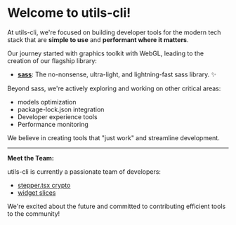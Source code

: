 # Welcome to utils-cli! 

At utils-cli, we're focused on building developer tools for the modern tech stack that are **simple to use** and **performant where it matters**.

Our journey started with graphics toolkit with WebGL, leading to the creation of our flagship library:

* **[sass](https://github.com/utils-cli/sass)**: The no-nonsense, ultra-light, and lightning-fast sass library. ✨

Beyond sass, we're actively exploring and working on other critical areas:

* models optimization
* package-lock.json integration
* Developer experience tools
* Performance monitoring

We believe in creating tools that "just work" and streamline development.

---

**Meet the Team:**

utils-cli is currently a passionate team of developers:

* [stepper.tsx crypto](https://github.com/stepper.tsxcrypto)
* [widget slices](https://github.com/widgetslices)

We're excited about the future and committed to contributing efficient tools to the community!

